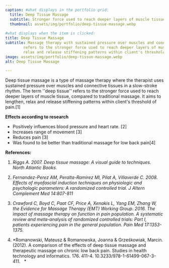 ```yaml
---
caption: #what displays in the portfolio grid:
  title: Deep Tissue Massage
  subtitle: Stronger force used to reach deeper layers of muscle tissue
  thumbnail: assets/img/portfolio/deep-tissue-massage.webp
  
#what displays when the item is clicked:
title: Deep Tissue Massage
subtitle: Massage therapy with sustained pressure over muscles and connective tissues in a slow-stroke rhythm. The term "deep tissue" 
        refers to the stronger force used to reach deeper layers of muscle tissue, compared to traditional massage. It aims to lengthen, 
        relax and release stiffening patterns within client's threshold of pain."
image: assets/img/portfolio/deep-tissue-massage.webp
alt: Deep Tissue Massage

---
```

Deep tissue massage is a type of massage therapy where the therapist
uses sustained pressure over muscles and connective tissues in a
slow-stroke rhythm. The term \'\'deep tissue\'\' refers to the stronger
force used to reach deeper layers of muscle tissue, compared to
traditional massage. It aims to lengthen, relax and release stiffening
patterns within client\'s threshold of pain.\[1\]

**Effects according to research**
-   Positively influences blood pressure and heart rate. \[2\]
-   Increases range of movement \[3\]
-   Reduces pain \[3\]
-   Was found to be better than traditional massage for low back pain\[4\]

**References:**
1.  *Riggs A. 2007. Deep tissue massage: A visual guide to techniques.
    North Atlantic Books.*

2.  *Fernandez-Perez AM, Peralta-Ramirez MI, Pilat A,
    Villaverde C. 2008. Effects of myofascial induction techniques on
    physiologic and psychologic parameters: A randomized controlled
    trial. J Altern Complement Med 14:807-811*

3.  *Crawford C, Boyd C, Paat CF, Price A, Xenakis L, Yang EM, Zhang W,
    the Evidence for Massage Therapy (EMT) Working Group. 2016. The
    impact of massage therapy on function in pain population. A
    systematic review and meta-analysis of randomized controlled trials:
    Part I, patients experiencing pain in the general population. Pain
    Med 17:1353-1375.*

4.  *Romanowski, Mateusz & Romanowska, Joanna & Grześkowiak, Marcin.
    (2012). A comparison of the effects of deep tissue massage and
    therapeutic massage on chronic low back pain. Studies in health
    technology and informatics. 176. 411-4.
    10.3233/978-1-61499-067-3-411.   *